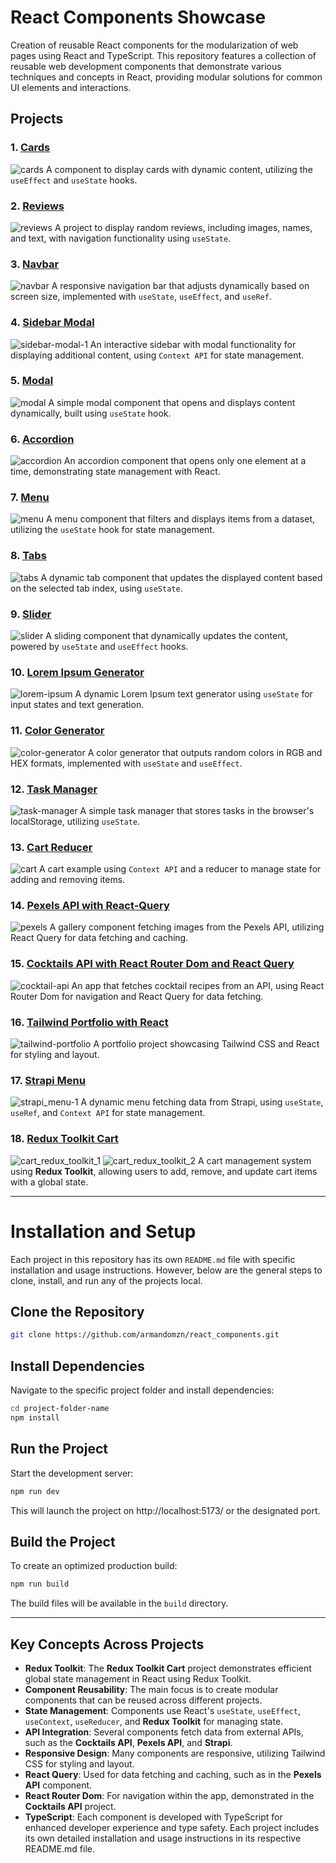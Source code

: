 # React Components Showcase
Creation of reusable React components for the modularization of web pages using React and TypeScript. This repository features a collection of reusable web development components that demonstrate various techniques and concepts in React, providing modular solutions for common UI elements and interactions.

## Projects

### 1. [Cards](https://beautiful-tiramisu-b20117.netlify.app/)
![cards](https://github.com/user-attachments/assets/148e0244-399b-4f7c-88f6-8cd60e00c8c5)
A component to display cards with dynamic content, utilizing the `useEffect` and `useState` hooks.

### 2. [Reviews](https://sage-crisp-b4c150.netlify.app/)
![reviews](https://github.com/user-attachments/assets/554d28c3-d365-4165-8cd3-015e8093124b)
A project to display random reviews, including images, names, and text, with navigation functionality using `useState`.

### 3. [Navbar](https://comforting-faloodeh-6bd6c6.netlify.app/)
![navbar](https://github.com/user-attachments/assets/8d12f519-455c-4ac4-8268-0a50140cd4fd)
A responsive navigation bar that adjusts dynamically based on screen size, implemented with `useState`, `useEffect`, and `useRef`.

### 4. [Sidebar Modal](https://graceful-pothos-48b1d5.netlify.app/)
![sidebar-modal-1](https://github.com/user-attachments/assets/9ee10ddc-e06a-4a14-97a6-ebc8c1821c45)
An interactive sidebar with modal functionality for displaying additional content, using `Context API` for state management.

### 5. [Modal](https://boisterous-tapioca-5dc5a2.netlify.app/)
![modal](https://github.com/user-attachments/assets/900422a8-1839-4209-b360-0cd268edbe00)
A simple modal component that opens and displays content dynamically, built using `useState` hook.

### 6. [Accordion](https://unique-truffle-f87e44.netlify.app/)
![accordion](https://github.com/user-attachments/assets/aab28152-b4d1-4fef-97da-823e4bb3e79c)
An accordion component that opens only one element at a time, demonstrating state management with React.

### 7. [Menu](https://magnificent-sundae-57951c.netlify.app/)
![menu](https://github.com/user-attachments/assets/42ddc000-4083-45f2-9d29-9953c9309ba8)
A menu component that filters and displays items from a dataset, utilizing the `useState` hook for state management.

### 8. [Tabs](https://stellular-cobbler-1e47a7.netlify.app/)
![tabs](https://github.com/user-attachments/assets/7b97c783-065d-454f-9eac-ad710242447f)
A dynamic tab component that updates the displayed content based on the selected tab index, using `useState`.

### 9. [Slider](https://glowing-bubblegum-a992ff.netlify.app/)
![slider](https://github.com/user-attachments/assets/ce4e05f1-02b6-4908-9f57-373f1e950234)
A sliding component that dynamically updates the content, powered by `useState` and `useEffect` hooks.

### 10. [Lorem Ipsum Generator](https://lustrous-gingersnap-a23de8.netlify.app/)
![lorem-ipsum](https://github.com/user-attachments/assets/ea64480b-8f8b-4164-b212-23a28ab5d204)
A dynamic Lorem Ipsum text generator using `useState` for input states and text generation.

### 11. [Color Generator](https://golden-pasca-f1b1a8.netlify.app/)
![color-generator](https://github.com/user-attachments/assets/8b64eb49-31f0-4ed0-a702-5717a39aadf6)
A color generator that outputs random colors in RGB and HEX formats, implemented with `useState` and `useEffect`.

### 12. [Task Manager](https://strong-druid-eb378d.netlify.app/)
![task-manager](https://github.com/user-attachments/assets/bcb53dc1-e0ef-4f88-8020-4b15e6a61f3d)
A simple task manager that stores tasks in the browser's localStorage, utilizing `useState`.

### 13. [Cart Reducer](https://sunny-queijadas-9e66a2.netlify.app/)
![cart](https://github.com/user-attachments/assets/e511cce5-90d2-4a75-9792-213d1a11aae1)
A cart example using `Context API` and a reducer to manage state for adding and removing items.

### 14. [Pexels API with React-Query](https://sprightly-taffy-402a24.netlify.app/)
![pexels](https://github.com/user-attachments/assets/6ac76b76-d152-4bb0-96f7-aa5c2be218f8)
A gallery component fetching images from the Pexels API, utilizing React Query for data fetching and caching.

### 15. [Cocktails API with React Router Dom and React Query](https://incredible-cuchufli-f6e6bd.netlify.app/)
![cocktail-api](https://github.com/user-attachments/assets/d4582a21-17a1-48a4-baa4-dc6731d51cb2)
An app that fetches cocktail recipes from an API, using React Router Dom for navigation and React Query for data fetching.

### 16. [Tailwind Portfolio with React](https://sprightly-hummingbird-355115.netlify.app/)
![tailwind-portfolio](https://github.com/user-attachments/assets/6ca32f71-5935-4f17-9f81-b20522f74a1b)
A portfolio project showcasing Tailwind CSS and React for styling and layout.

### 17. [Strapi Menu](https://ornate-dragon-6c5bb2.netlify.app/)
![strapi_menu-1](https://github.com/user-attachments/assets/7530f046-78cf-46c5-b0db-388ad6032968)
A dynamic menu fetching data from Strapi, using `useState`, `useRef`, and `Context API` for state management.

### 18. [Redux Toolkit Cart](https://redux-toolkit-cart.netlify.app/)
![cart_redux_toolkit_1](https://github.com/user-attachments/assets/ed91c334-d498-4dc0-9730-8efbe087312d)
![cart_redux_toolkit_2](https://github.com/user-attachments/assets/d4a78a23-9ea0-4636-882f-93a68bff4365)
A cart management system using **Redux Toolkit**, allowing users to add, remove, and update cart items with a global state.

---

# Installation and Setup
Each project in this repository has its own `README.md` file with specific installation and usage instructions. However, below are the general steps to clone, install, and run any of the projects local.

## Clone the Repository
```sh
git clone https://github.com/armandomzn/react_components.git
```
## Install Dependencies
Navigate to the specific project folder and install dependencies:
```sh
cd project-folder-name
npm install 
```
## Run the Project
Start the development server:
```sh
npm run dev 
```
This will launch the project on http://localhost:5173/ or the designated port.
## Build the Project
To create an optimized production build:
```sh
npm run build
```
The build files will be available in the `build` directory.

---

## Key Concepts Across Projects

  - **Redux Toolkit**: The **Redux Toolkit Cart** project demonstrates efficient global state management in React using Redux Toolkit.
  - **Component Reusability**: The main focus is to create modular components that can be reused across different projects.
  - **State Management**: Components use React's `useState`, `useEffect`, `useContext`, `useReducer`, and **Redux Toolkit** for managing state.
  - **API Integration**: Several components fetch data from external APIs, such as the **Cocktails API**, **Pexels API**, and **Strapi**.
  - **Responsive Design**: Many components are responsive, utilizing Tailwind CSS for styling and layout.
  - **React Query**: Used for data fetching and caching, such as in the **Pexels API** component.
  - **React Router Dom**: For navigation within the app, demonstrated in the **Cocktails API** project.
  - **TypeScript**: Each component is developed with TypeScript for enhanced developer experience and type safety.
Each project includes its own detailed installation and usage instructions in its respective README.md file.
